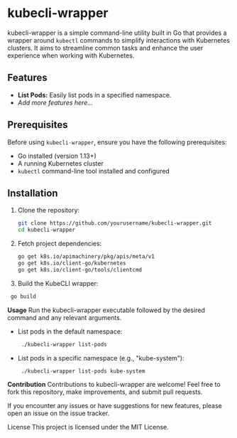 # kubecli-wrapper

kubecli-wrapper is a simple command-line utility built in Go that provides a wrapper around `kubectl` commands to simplify interactions with Kubernetes clusters. It aims to streamline common tasks and enhance the user experience when working with Kubernetes.

## Features

- **List Pods:** Easily list pods in a specified namespace.
- *Add more features here...*

## Prerequisites

Before using `kubecli-wrapper`, ensure you have the following prerequisites:

- Go installed (version 1.13+)
- A running Kubernetes cluster
- `kubectl` command-line tool installed and configured

## Installation

1. Clone the repository:

   ```sh
   git clone https://github.com/yourusername/kubecli-wrapper.git
   cd kubecli-wrapper
   ```

2. Fetch project dependencies:
    ```sh
    go get k8s.io/apimachinery/pkg/apis/meta/v1
    go get k8s.io/client-go/kubernetes
    go get k8s.io/client-go/tools/clientcmd
    ```

3.  Build the KubeCLI wrapper:
   ```sh
    go build
   ```

**Usage**
Run the kubecli-wrapper executable followed by the desired command and any relevant arguments.

* List pods in the default namespace:

   ```sh
    ./kubecli-wrapper list-pods

   ```
* List pods in a specific namespace (e.g., "kube-system"):
   ```sh
    ./kubecli-wrapper list-pods kube-system
   ```

**Contribution**
Contributions to kubecli-wrapper are welcome! Feel free to fork this repository, make improvements, and submit pull requests.

If you encounter any issues or have suggestions for new features, please open an issue on the issue tracker.

License
This project is licensed under the MIT License.



